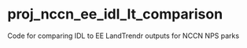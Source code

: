 # proj_nccn_ee_idl_lt_comparison
Code for comparing IDL to EE LandTrendr outputs for NCCN NPS parks
